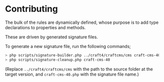 # Contributing

The bulk of the rules are dynamically defined, whose purpose is to add type declarations to properties and methods.

These are driven by generated signature files.

To generate a new signature file, run the following commands;

```sh
> php scripts/signature-builder.php ../craft4/craftcms/cms craft-cms-40 -n craft -e craft\\test -a lib/yii2/Yii.php,src/Craft.php
> php scripts/signature-cleanup.php craft-cms-40
```

(Replace `../craft4/craftcms/cms` with the path to the source folder at the target version, and
`craft-cms-40.php` with the signature file name.)
